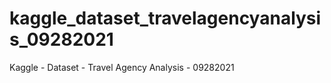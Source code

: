 # kaggle_dataset_travelagencyanalysis_09282021
Kaggle - Dataset - Travel Agency Analysis - 09282021
